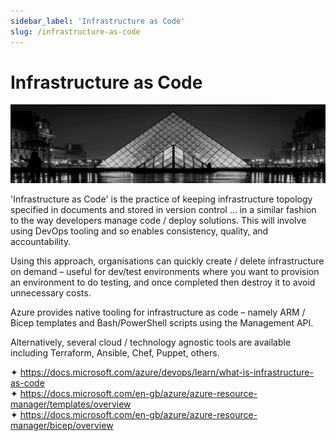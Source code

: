```yaml
---
sidebar_label: 'Infrastructure as Code'
slug: /infrastructure-as-code
---
```


# Infrastructure as Code

![](images/10-infraascode.png)

'Infrastructure as Code' is the practice of keeping infrastructure topology specified in documents and stored in version control … in a similar fashion to the way developers manage code / deploy solutions. This will involve using DevOps tooling and so enables consistency, quality, and accountability.

Using this approach, organisations can quickly create / delete infrastructure on demand – useful for dev/test environments where you want to provision an environment to do testing, and once completed then destroy it to avoid unnecessary costs. 

Azure provides native tooling for infrastructure as code – namely ARM / Bicep templates and Bash/PowerShell scripts using the Management API.

Alternatively, several cloud / technology agnostic tools are available including Terraform, Ansible, Chef, Puppet, others.

&#x2726; <https://docs.microsoft.com/azure/devops/learn/what-is-infrastructure-as-code>  
&#x2726; <https://docs.microsoft.com/en-gb/azure/azure-resource-manager/templates/overview>  
&#x2726; <https://docs.microsoft.com/en-gb/azure/azure-resource-manager/bicep/overview>  

